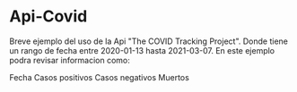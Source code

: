 # Api-Covid
Breve ejemplo del uso de la Api "The COVID Tracking Project". Donde tiene un rango de fecha entre 2020-01-13 hasta 2021-03-07. En este ejemplo podra revisar informacion como:

Fecha
Casos positivos
Casos negativos
Muertos


